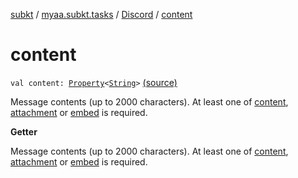 [subkt](../../index.md) / [myaa.subkt.tasks](../index.md) / [Discord](index.md) / [content](./content.md)

# content

`val content: `[`Property`](https://docs.gradle.org/current/javadoc/org/gradle/api/provider/Property.html)`<`[`String`](https://kotlinlang.org/api/latest/jvm/stdlib/kotlin/-string/index.html)`>` [(source)](https://github.com/Myaamori/SubKt/blob/master/src/main/kotlin/myaa/subkt/tasks/discordtask.kt#L412)

Message contents (up to 2000 characters). At least one of [content](./content.md), [attachment](attachment.md)
or [embed](embed.md) is required.

**Getter**

Message contents (up to 2000 characters). At least one of [content](./content.md), [attachment](attachment.md)
or [embed](embed.md) is required.

